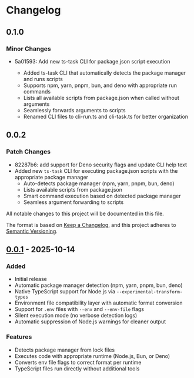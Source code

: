 # Changelog

## 0.1.0

### Minor Changes

- 5a01593: Add new ts-task CLI for package.json script execution

  - Added ts-task CLI that automatically detects the package manager and runs scripts
  - Supports npm, yarn, pnpm, bun, and deno with appropriate run commands
  - Lists all available scripts from package.json when called without arguments
  - Seamlessly forwards arguments to scripts
  - Renamed CLI files to cli-run.ts and cli-task.ts for better organization

## 0.0.2

### Patch Changes

- 82287b6: add support for Deno security flags and update CLI help text
- Added new `ts-task` CLI for executing package.json scripts with the appropriate package manager
  - Auto-detects package manager (npm, yarn, pnpm, bun, deno)
  - Lists available scripts from package.json
  - Smart command execution based on detected package manager
  - Seamless argument forwarding to scripts

All notable changes to this project will be documented in this file.

The format is based on [Keep a Changelog](https://keepachangelog.com/en/1.0.0/),
and this project adheres to [Semantic Versioning](https://semver.org/spec/v2.0.0.html).

## [0.0.1] - 2025-10-14

### Added

- Initial release
- Automatic package manager detection (npm, yarn, pnpm, bun, deno)
- Native TypeScript support for Node.js via `--experimental-transform-types`
- Environment file compatibility layer with automatic format conversion
- Support for `.env` files with `--env` and `--env-file` flags
- Silent execution mode (no verbose detection logs)
- Automatic suppression of Node.js warnings for cleaner output

### Features

- Detects package manager from lock files
- Executes code with appropriate runtime (Node.js, Bun, or Deno)
- Converts env file flags to correct format per runtime
- TypeScript files run directly without additional tools

[0.0.1]: https://github.com/devzolo/ts-run/releases/tag/v0.0.1
